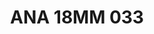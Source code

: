 ---
title: ANA 18MM 033
date: 
draft: false

# descripcion
description : Anillo de plata 925 y nácar

materials: Plata 925

color: 

dimensions: 18mm diámetro

code: 05-29-1299

type: "Anillos"

categories: []

price: $15.000,00

price_eftvo: $12.750,00

# Images
# first image will be shown in the product page
images:
  # - image: "images/path_to_image"
  # La ubicacion de las imagenes es imagenes/Anillos/Anillos.Nácar/05-29-1299-ana-18mm-033

---